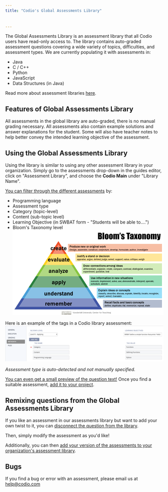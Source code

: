 ```yaml
---
title: "Codio's Global Assessments Library"


---
```


The Global Assessments Library is an assessment library that all Codio users have read-only access to. The library contains auto-graded assessment questions covering a wide variety of topics, difficulties, and assessment types. We are currently populating it with assessments in:

- Java
- C / C++
- Python
- JavaScript
- Data Structures (in Java)

Read more about assessment libraries [here](/content/authoring/assessments-library/overview).

## Features of Global Assessments Library

All assessments in the global library are auto-graded, there is no manual grading necessary. All assessments also contain example solutions and answer explanations for the student. Some will also have teacher notes to help better convey the intended learning objective of the assessment.

## Using the Global Assessments Library

Using the library is similar to using any other assessment library in your organization. Simply go to the assessments drop-down in the guides editor, click on "Assessment Library", and choose the **Codio Main** under "Library Name".

[You can filter through the different assessments](/content/authoring/assessments-library/filters-queries) by:
- Programming language
- Assessment type
- Category (topic-level)
- Content (sub-topic level)
- Learning Objective (in SWBAT form - "Students will be able to....")
- Bloom's Taxonomy level
   ![Blooms Taxonomy](/img/bloomsTax.png)

Here is an example of the tags in a Codio library assessment:
![Codio library](/img/CodioLibTags.png)

*Assessment type is auto-detected and not manually specified.*

[You can even get a small preview of the question text!](/content/authoring/assessments-library/filters-queries#previewQuestion) Once you find a suitable assessment, [add it to your project](/content/authoring/assessments-library/filters-queries#addQuestion).

## Remixing questions from the Global Assessments Library
If you like an assessment in our assessments library but want to add your own twist to it, you can [disconnect the question from the library](/content/authoring/assessments-library/unlinking-updating#unlinkingAssessment).

Then, simply modify the assessment as you'd like!

Additionally, you can then [add your version of the assessments to your organization's assessment library](/content/authoring/assessments-library/assessments-to-library).

## Bugs
If you find a bug or error with an assessment, please email us at help@codio.com